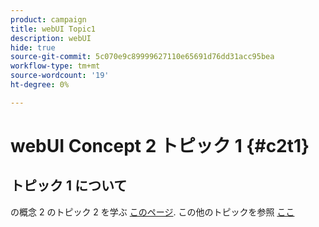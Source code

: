 ```yaml
---
product: campaign
title: webUI Topic1
description: webUI
hide: true
source-git-commit: 5c070e9c89999627110e65691d76dd31acc95bea
workflow-type: tm+mt
source-wordcount: '19'
ht-degree: 0%

---
```


# webUI Concept 2 トピック 1 {#c2t1}

## トピック 1 について

の概念 2 のトピック 2 を学ぶ [このページ](topic2.md).
この他のトピックを参照 [ここ](../../automation/workflow/about-workflows.md)